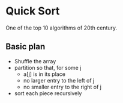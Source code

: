 Quick Sort
=

One of the top 10 algorithms of 20th century.


Basic plan
-

* Shuffle the array
* partition so that, for some j
  + a[j] is in its place
  + no larger entry to the left of j
  + no smaller entry to the right of j
* sort each piece recursively
